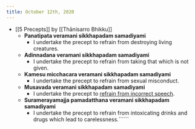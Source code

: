 ```yaml
---
title: October 12th, 2020
---
```


- [[5 Precepts]] by [[Thānisarro Bhikku]]
    - __Panatipata veramani sikkhapadam samadiyami__
        - I undertake the precept to refrain from destroying living creatures.
    - __Adinnadana veramani sikkhapadam samadiyami__
        - I undertake the precept to refrain from taking that which is not given.
    - __Kamesu micchacara veramani sikkhapadam samadiyami__
        - I undertake the precept to refrain from sexual misconduct.
    - __Musavada veramani sikkhapadam samadiyami__
        - I undertake the precept to [refrain from incorrect speech](https://www.accesstoinsight.org/ptf/dhamma/sacca/sacca4/samma-vaca/index.html).
    - __Suramerayamajja pamadatthana veramani sikkhapadam samadiyami__
        - I undertake the precept to refrain from intoxicating drinks and drugs which lead to carelessness.``````